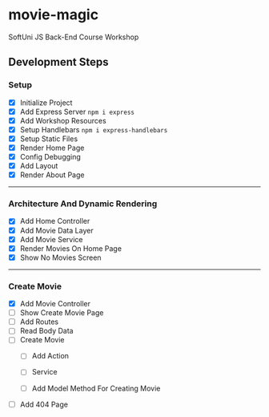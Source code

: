 # movie-magic
SoftUni JS Back-End Course Workshop

## Development Steps

### Setup
 - [x] Initialize Project
 - [x] Add Express Server `npm i express`
 - [x] Add Workshop Resources
 - [x] Setup Handlebars `npm i express-handlebars`
 - [x] Setup Static Files
 - [x] Render Home Page
 - [x] Config Debugging
 - [x] Add Layout
 - [x] Render About Page
---
### Architecture And Dynamic Rendering
 - [x] Add Home Controller
 - [x] Add Movie Data Layer
 - [x] Add Movie Service 
 - [x] Render Movies On Home Page
 - [x] Show No Movies Screen
---
### Create Movie
 - [x] Add Movie Controller
 - [ ] Show Create Movie Page
 - [ ] Add Routes
 - [ ] Read Body Data
 - [ ] Create Movie
   - [ ] Add Action
   - [ ] Service
   - [ ] Add Model Method For Creating Movie


 - [ ] Add 404 Page

